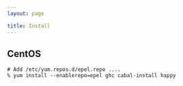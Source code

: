 ```yaml
---
layout: page

title: Install
---
```


## CentOS

    # Add /etc/yum.repos.d/epel.repo ....
    % yum install --enablerepo=epel ghc cabal-install happy
